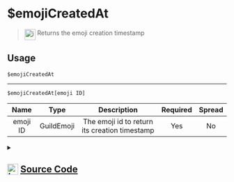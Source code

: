 # $emojiCreatedAt
> <img align="top" src="https://upload.wikimedia.org/wikipedia/commons/thumb/e/e4/Infobox_info_icon.svg/160px-Infobox_info_icon.svg.png?20150409153300" alt="image" width="25" height="auto"> Returns the emoji creation timestamp
## Usage
```
$emojiCreatedAt
```
---
```
$emojiCreatedAt[emoji ID]
```
| Name | Type | Description | Required | Spread
| :---: | :---: | :---: | :---: | :---: |
emoji ID | GuildEmoji | The emoji id to return its creation timestamp | Yes | No
<details>
<summary>
    
## <img align="top" src="https://cdn4.iconfinder.com/data/icons/iconsimple-logotypes/512/github-512.png" alt="image" width="25" height="auto">  [Source Code](https://github.com/tryforge/ForgeScript-V2/blob/main/src/native/emojiCreatedAt.ts)
    
</summary>
    
```ts
import { ArgType, NativeFunction, Return } from "../structures"

export default new NativeFunction({
    name: "$emojiCreatedAt",
    version: "1.0.0",
    description: "Returns the emoji creation timestamp",
    brackets: false,
    unwrap: true,
    args: [
        {
            name: "emoji ID",
            description: "The emoji id to return its creation timestamp",
            rest: false,
            type: ArgType.GuildEmoji,
            required: true,
        },
    ],
    execute(ctx, [emoji]) {
        emoji ?? ctx.emoji
        return Return.success(emoji?.createdTimestamp)
    },
})

```
    
</details>